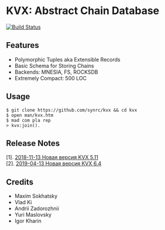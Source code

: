 KVX: Abstract Chain Database
============================
[![Build Status](https://travis-ci.org/synrc/kvx.svg?branch=master)](https://travis-ci.org/synrc/kvx)

Features
--------

* Polymorphic Tuples aka Extensible Records
* Basic Schema for Storing Chains
* Backends: MNESIA, FS, ROCKSDB
* Extremely Compact: 500 LOC

Usage
-----

```
$ git clone https://github.com/synrc/kvx && cd kvx
$ open man/kvx.htm
$ mad com pla rep
> kvx:join().
```

Release Notes
-------------

[1]. <a href="https://tonpa.guru/stream/2018/2018-11-13%20Новая%20версия%20KVX.htm">2018-11-13 Новая версия KVX 5.11</a><br>
[2]. <a href="https://tonpa.guru/stream/2019/2019-04-13%20Новая%20версия%20KVX.htm">2019-04-13 Новая версия KVX 6.4</a>

Credits
-------

* Maxim Sokhatsky
* Vlad Ki
* Andrii Zadorozhnii
* Yuri Maslovsky
* Igor Kharin
